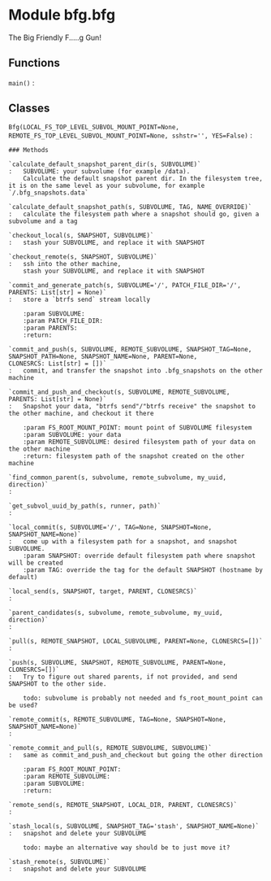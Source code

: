 Module bfg.bfg
==============
The Big Friendly F.....g Gun!

Functions
---------

    
`main()`
:   

Classes
-------

`Bfg(LOCAL_FS_TOP_LEVEL_SUBVOL_MOUNT_POINT=None, REMOTE_FS_TOP_LEVEL_SUBVOL_MOUNT_POINT=None, sshstr='', YES=False)`
:   

    ### Methods

    `calculate_default_snapshot_parent_dir(s, SUBVOLUME)`
    :   SUBVOLUME: your subvolume (for example /data).
        Calculate the default snapshot parent dir. In the filesystem tree, it is on the same level as your subvolume, for example `/.bfg_snapshots.data`

    `calculate_default_snapshot_path(s, SUBVOLUME, TAG, NAME_OVERRIDE)`
    :   calculate the filesystem path where a snapshot should go, given a subvolume and a tag

    `checkout_local(s, SNAPSHOT, SUBVOLUME)`
    :   stash your SUBVOLUME, and replace it with SNAPSHOT

    `checkout_remote(s, SNAPSHOT, SUBVOLUME)`
    :   ssh into the other machine,
        stash your SUBVOLUME, and replace it with SNAPSHOT

    `commit_and_generate_patch(s, SUBVOLUME='/', PATCH_FILE_DIR='/', PARENTS: List[str] = None)`
    :   store a `btrfs send` stream locally
        
        :param SUBVOLUME:
        :param PATCH_FILE_DIR:
        :param PARENTS:
        :return:

    `commit_and_push(s, SUBVOLUME, REMOTE_SUBVOLUME, SNAPSHOT_TAG=None, SNAPSHOT_PATH=None, SNAPSHOT_NAME=None, PARENT=None, CLONESRCS: List[str] = [])`
    :   commit, and transfer the snapshot into .bfg_snapshots on the other machine

    `commit_and_push_and_checkout(s, SUBVOLUME, REMOTE_SUBVOLUME, PARENTS: List[str] = None)`
    :   Snapshot your data, "btrfs send"/"btrfs receive" the snapshot to the other machine, and checkout it there
        
        :param FS_ROOT_MOUNT_POINT: mount point of SUBVOLUME filesystem
        :param SUBVOLUME: your data
        :param REMOTE_SUBVOLUME: desired filesystem path of your data on the other machine
        :return: filesystem path of the snapshot created on the other machine

    `find_common_parent(s, subvolume, remote_subvolume, my_uuid, direction)`
    :

    `get_subvol_uuid_by_path(s, runner, path)`
    :

    `local_commit(s, SUBVOLUME='/', TAG=None, SNAPSHOT=None, SNAPSHOT_NAME=None)`
    :   come up with a filesystem path for a snapshot, and snapshot SUBVOLUME.
        :param SNAPSHOT: override default filesystem path where snapshot will be created
        :param TAG: override the tag for the default SNAPSHOT (hostname by default)

    `local_send(s, SNAPSHOT, target, PARENT, CLONESRCS)`
    :

    `parent_candidates(s, subvolume, remote_subvolume, my_uuid, direction)`
    :

    `pull(s, REMOTE_SNAPSHOT, LOCAL_SUBVOLUME, PARENT=None, CLONESRCS=[])`
    :

    `push(s, SUBVOLUME, SNAPSHOT, REMOTE_SUBVOLUME, PARENT=None, CLONESRCS=[])`
    :   Try to figure out shared parents, if not provided, and send SNAPSHOT to the other side.
        
        todo: subvolume is probably not needed and fs_root_mount_point can be used?

    `remote_commit(s, REMOTE_SUBVOLUME, TAG=None, SNAPSHOT=None, SNAPSHOT_NAME=None)`
    :

    `remote_commit_and_pull(s, REMOTE_SUBVOLUME, SUBVOLUME)`
    :   same as commit_and_push_and_checkout but going the other direction
        
        :param FS_ROOT_MOUNT_POINT:
        :param REMOTE_SUBVOLUME:
        :param SUBVOLUME:
        :return:

    `remote_send(s, REMOTE_SNAPSHOT, LOCAL_DIR, PARENT, CLONESRCS)`
    :

    `stash_local(s, SUBVOLUME, SNAPSHOT_TAG='stash', SNAPSHOT_NAME=None)`
    :   snapshot and delete your SUBVOLUME
        
        todo: maybe an alternative way should be to just move it?

    `stash_remote(s, SUBVOLUME)`
    :   snapshot and delete your SUBVOLUME
